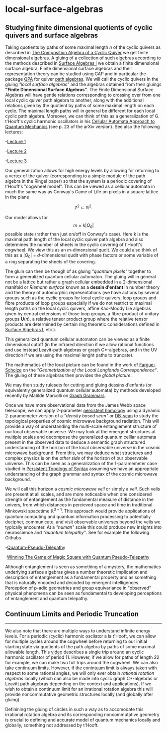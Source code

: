 # local-surface-algebras
Studying finite dimensional quotients of cyclic quivers and surface algebras
---
Taking quotients by paths of some maximal length $n$ of the cyclic quivers as described in [The Composition Algebra of a Cyclic Quiver](https://github.com/The-Singularity-Research/loac-surface-algebras/blob/main/15988304.pdf) we get finite dimensional algebras. A gluing
of a collection of such algebras according to the methods described in [Surface Algebras I](https://github.com/The-Singularity-Research/cirq_hybrid_codes/blob/master/Surface_Algebras_I%20(3).pdf) we obtain a finite dimensional surface algebra. Finite dimensional surface algebras and their representation theory can be studied using GAP and in particular the package [QPA](https://www.gap-system.org/Manuals/pkg/qpa/doc/chap0.html#contents) for quiver [path algebras](https://www.gap-system.org/Manuals/pkg/qpa/doc/chap4.html). We will call the cyclic quivers in the gluing *"local surface algebras"* and the algebras obtained from their gluings **"Finite Dimensional Surface Algebras"**. The Finite Dimensional Surface Algebras will have gentle relations corresponding to crossing over from one local cyclic quiver path algebra to another, along with the additional relations given by the quotient by paths of some maximal length on each cycle. The maximal length paths will in general be different for each local cyclic path algebra. Moreover, we can think of this as a generalization of G. t'Hooft's cyclic harmonic oscillators in his [Cellular Automata Approach to Quantum Mechanics](https://github.com/The-Singularity-Research/local-surface-algebras/blob/main/1405.1548.pdf) (see p. 23 of the arXiv version). See also the following lectures:

-[Lecture 1](https://www.youtube.com/watch?v=F3hPvusB0ds)

-[Lecture 2](https://www.youtube.com/watch?v=d2R9cbttqBY)

-[Lecture 3](https://www.youtube.com/watch?v=a7xw0p4WfDs)

Our generalization allows for high energy levels by allowing for returning to a vertex of the quiver (corresponding to a simple module of the path algebra in the Ringel paper) so that the system is a periodic covering of t'Hooft's "cogwheel model". This can be viewed as a cellular automata in much the same way as Conway's Game of Life on pixels in a square lattice in the plane 

$$\mathbb{Z}^2 \subset \mathbb{R}^2.$$

Our model allows for $$m = k|Q_0|$$ possible state (rather than just on/off in Conway's case). Here k is the maximal path length of the local cyclic quiver path algebra and also determines the number of sheets in the cyclic covering of t'Hooft's cogwheel. We view this as an $m$-dimensional qudit. We could also think of this as a $|Q_0|$ = $d$-dimensional qudit with phase factors or some variable of a ring separating the sheets of the covering. 

The gluin can then be though of as gluing *"quantum pixels"* together to form a generalized quantum cellular automaton. The gluing will in general not be a lattice but rather a graph cellular embedded in a $2$-dimensional manifold or *Riemann surface* known as a **dessin d'enfant** in number theory and the theory of automorphic representations (we have actions by several groups such as the cyclic groups for local cyclic quivers, loop groups and fibre products of loop groups especially if we do not restrict to maximal length paths on the local cyclic quivers, affine Kac-Moody Lie algebras given by central extensions of those loop groups, a fibre product of unitary groups $\mathbf{U}(n)$, a relative tensor product group where the relative tensor products are determined by certain ring theoretic considerations defined in [Surface Algebras I](https://github.com/The-Singularity-Research/cirq_hybrid_codes/blob/master/Surface_Algebras_I%20(3).pdf), etc.). 

This generalized quantum cellular automaton can be viewed as a finite dimensional cutoff (in the infrared direction if we allow rational functions and use instead Leavit-path algebras or graph C*-algebras, and in the UV direction if we are using the maximal lenght paths to truncate). 

The mathematics of the local picture can be found in the work of [Fargue-Scholze](https://github.com/The-Singularity-Research/local-surface-algebras/blob/main/2102.13459.pdf) on the *"Geometrization of the Local Langlands Correspondence"*. The gluing of these algebras then provides the *global picture*. 

We may then study rulesets for cutting and gluing dessins d'enfants (or equivalently generalized quantum cellular automata) by methods developed recently by Matilde Marcolli on [Graph Grammars](https://github.com/The-Singularity-Research/local-surface-algebras/blob/main/GraphGrammars.pdf). 

Once we have more observational data from the James Webb space telescope, we can apply $2$-parameter [persistent homology](https://github.com/The-Singularity-Research/TDA-Entanglement) using a dynamic $2$-paramemeter version of a *"density based scan"* or [DB-scan](https://scikit-learn.org/stable/modules/generated/sklearn.cluster.DBSCAN.html) to study the topological properties of cosmic microwave background radiation. This will provide a way of understanding the multi-scale entanglement structure of our local observable universe. We may look at the emergent structures at multiple scales and decompose the generalized quantum celllar automata present in the observed data to deduce a semantic graph structured understanding of the horizon of the local observable universe in the cosmic microwave background. From this, we may deduce what structures and complex physics is on the *other side* of the horizon of our observable universe. This can be seen as a generalization of the $1$-paramemeter case studied in [Persistent Topology of Syntax](https://github.com/The-Singularity-Research/local-surface-algebras/blob/main/PersistentTopologySyntax.pdf) assuming we have an appropriate understanding of the graph grammar and syntax of the cosmic microwave background. 

We will call this horizon a *cosmic microwave veil* or simply a *veil*. Such veils are present at all scales, and are more noticeable when one considered strength of entanglement as the fundamental measure of distance in the univers, from which distances in percieved space and time in traditional Minkowski spacetime $\mathbb{R}^{3+1}$. This approach would provide applications of quantum computing and quantum information processing to potentially decipher,  communicate, and visit observable universes beyond the veils we typically encounter. At a *"human"* scale this could produce new insights into neuroscience and *"quantum telepathy"*. See for example the following Githubs

-[Quantum-Pseudo-Telepathy](https://github.com/Strilanc/Quantum-Pseudo-Telepathy)

-[Winning The Game of Magic Square with Quantum Pseudo-Telepathy](https://github.com/qiskit-community/qiskit-community-tutorials/blob/master/terra/qis_adv/quantum_magic_square.ipynb)

Although entanglement is seen as something of a mystery, the mathematics underlying surface algebras gives a number theoretic implication and description of entanglement as a fundamental property and as something that is naturally encoded and decoded by emergent intelligences. Perception of p-adic geometries and group equivariance in "observed" physical phenomena can be seen as fundamental to developing perceptions of entanglement and quantum telepathy. 

## Continuum Limits and Periodic Truncation
---
We also note that there are multiple ways to understand infinite energy levels. For a periodic (cyclic) harmonic oscilator a la t'Hooft, we can allow for multiple cycles around the cogwheel before returning to our initial starting state via quotients of the path algebra by paths of some maximal allowable length. This [video](https://www.youtube.com/watch?v=a7xw0p4WfDs&list=RDLVa7xw0p4WfDs&start_radio=1&rv=a7xw0p4WfDs&t=131) describes a single trip around an cyclic harmonic oscillator of period $11$. However, if we allow for paths of length $22$ for example, we can make two full trips around the cogwheel. We can also take continuum limits. However, if the conintuum limit is always taken with respect to some rational angles, we will only ever obtain *rational rotation algebras* locally (which can also be made into cyclic graph C*-algebras or Leavitt path algebras depending on the context and applications). If we wish to obtain a continuum limit for an irrational rotation algebra this will provide noncommutative geometric structures locally (and globally after gluing). 

Definining the gluing of circles in such a way as to accomodate this irrational rotation algebra and its corresponding noncommutative geometry is crucial to defining and accurate model of quantum mechanics locally and globally, something not addressed by t'Hooft. 
